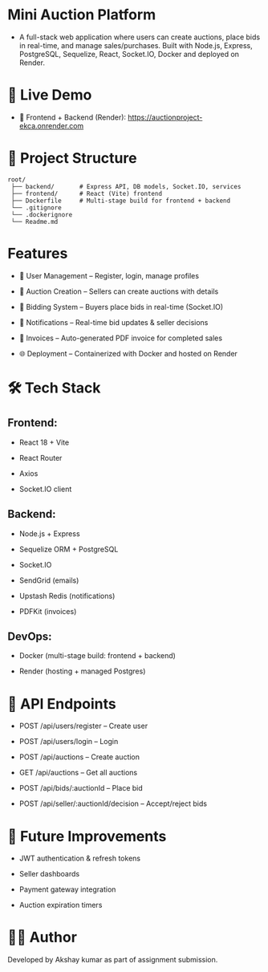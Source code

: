 # Mini Auction Platform

- A full-stack web application where users can create auctions, place bids in real-time, and manage sales/purchases. Built with Node.js, Express, PostgreSQL, Sequelize, React, Socket.IO, Docker and deployed on Render.

# 🚀 Live Demo

- 🔗 Frontend + Backend (Render): https://auctionproject-ekca.onrender.com

# 📂 Project Structure

```
root/
 ├── backend/       # Express API, DB models, Socket.IO, services
 ├── frontend/      # React (Vite) frontend
 ├── Dockerfile     # Multi-stage build for frontend + backend
 └── .gitignore
 └── .dockerignore
 └── Readme.md
```

# Features

- 👤 User Management – Register, login, manage profiles

- 🛒 Auction Creation – Sellers can create auctions with details

- 💸 Bidding System – Buyers place bids in real-time (Socket.IO)

- 📢 Notifications – Real-time bid updates & seller decisions

- 🧾 Invoices – Auto-generated PDF invoice for completed sales

- 🌐 Deployment – Containerized with Docker and hosted on Render

# 🛠️ Tech Stack

## Frontend:

- React 18 + Vite

- React Router

- Axios

- Socket.IO client

## Backend:

- Node.js + Express

- Sequelize ORM + PostgreSQL

- Socket.IO

- SendGrid (emails)

- Upstash Redis (notifications)

- PDFKit (invoices)

## DevOps:

- Docker (multi-stage build: frontend + backend)

- Render (hosting + managed Postgres)

# 📝 API Endpoints

- POST /api/users/register – Create user

- POST /api/users/login – Login

- POST /api/auctions – Create auction

- GET /api/auctions – Get all auctions

- POST /api/bids/:auctionId – Place bid

- POST /api/seller/:auctionId/decision – Accept/reject bids

# 🎯 Future Improvements

- JWT authentication & refresh tokens

- Seller dashboards

- Payment gateway integration

- Auction expiration timers

# 👨‍💻 Author

Developed by Akshay kumar as part of assignment submission.
